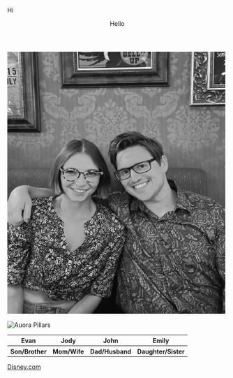<!DOCTYPE html>
<head>
<meta charset="UTF-8">
<title>My First Web Page</title>
</head>
<body>
  <main><p>Hi</main>
<header>Hello</header>
  <img src = "IMG_9592.jpeg" width="500" height="600"></img>
<p>
  <img src = "https://apod.nasa.gov/apod/image/2202/AuroraPillars_Correia_960.jpg"
       alt = "Auora Pillars" width="500" height="600"/></img>
<p>
<table>
  <tr>
    <th>Evan</th>
    <th>Jody</th>
    <th>John</th>
    <th>Emily</th>
  </tr>
  <tr>
    <th>Son/Brother</th>
    <th>Mom/Wife</th>
    <th>Dad/Husband</th>
    <th>Daughter/Sister</th>
  </tr>
</table>
</body>
<footer><a href="https://www.disney.com">Disney.com</a></footer>
</html>
